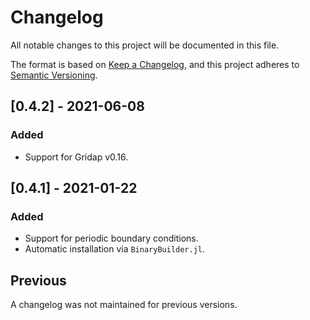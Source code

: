 # Changelog
All notable changes to this project will be documented in this file.

The format is based on [Keep a Changelog](https://keepachangelog.com/en/1.0.0/),
and this project adheres to [Semantic Versioning](https://semver.org/spec/v2.0.0.html).

## [0.4.2] - 2021-06-08

### Added
- Support for Gridap v0.16.

## [0.4.1] - 2021-01-22

### Added
- Support for periodic boundary conditions.
- Automatic installation via `BinaryBuilder.jl`.

## Previous

A changelog was not maintained for previous versions.
